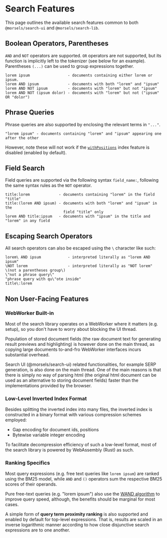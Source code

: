 # Search Features

This page outlines the available search features common to both `@morsels/search-ui` and `@morsels/search-lib`.

## Boolean Operators, Parentheses

`AND` and `NOT` operators are supported.
`OR` operators are not supported, but its function is implicitly left to the tokenizer (see below for an example).
Parentheses `(...)` can be used to group expressions together.

```
lorem ipsum                 - documents containing either lorem or ipsum.
lorem AND ipsum             - documents with both "lorem" and "ipsum"
lorem AND NOT ipsum         - documents with "lorem" but not "ipsum"
lorem AND NOT (ipsum dolor) - documents with "lorem" but not ("ipsum" OR "dolor")
```

## Phrase Queries

Phrase queries are also supported by enclosing the relevant terms in `"..."`.

```
"lorem ipsum" - documents containing "lorem" and "ipsum" appearing one after the other
```

However, note these will not work if the [`withPositions`](./indexer/indexing.md#miscellaneous-options) index feature is disabled (enabled by default).

## Field Search

Field queries are supported via the following syntax `field_name:`, following the same syntax rules as the `NOT` operator.

```
title:lorem             - documents containing "lorem" in the field "title"
title:(lorem AND ipsum) - documents with both "lorem" and "ipsum" in the
                          field "title" only
lorem AND title:ipsum   - documents with "ipsum" in the title and "lorem" in any field
```

## Escaping Search Operators

All search operators can also be escaped using the `\` character like such:

```
lorem\ AND ipsum            - interpreted literally as "lorem AND ipsum"
\NOT lorem                  - interpreted literally as "NOT lorem"
\(not a parentheses group\)
\"not a phrase query\"
"phrase query with qu\"ote inside"
title\:lorem
```

## Non User-Facing Features

### WebWorker Built-in

Most of the search library operates on a WebWorker where it matters (e.g. setup), so you don't have to worry about blocking the UI thread.

Population of stored document fields (the raw document text for generating result previews and highlighting) is however done on the main thread, as copying large documents to-and-fro WebWorker interfaces incurs substantial overhead.

Search UI (@morsels/search-ui) related functionalities, for example SERP generation, is also done on the main thread.
One of the main reasons is that there is simply no way of parsing html (the original html document can be used as an alternative to storing document fields) faster than the implementations provided by the browser.


### Low-Level Inverted Index Format

Besides splitting the inverted index into many files, the inverted index is constructed in a binary format with various compression schemes employed:
- Gap encoding for document ids, positions
- Bytewise variable integer encoding

To facilitate decompression efficiency of such a low-level format, most of the search library is powered by WebAssembly (Rust) as such.

### Ranking Specifics

Most query expressions (e.g. free text queries like `lorem ipsum`) are ranked using the BM25 model, while `AND` and `()` operators sum the respective BM25 scores of their operands.

Pure free-text queries (e.g. "lorem ipsum") also use the [WAND algorithm](https://www.elastic.co/blog/faster-retrieval-of-top-hits-in-elasticsearch-with-block-max-wand) to improve query speed, although, the benefits should be marginal for most cases.

A simple form of **query term proximity ranking** is also supported and enabled by default for top-level expressions. That is, results are scaled in an inverse logarithmic manner according to how close disjunctive search expressions are to one another.
